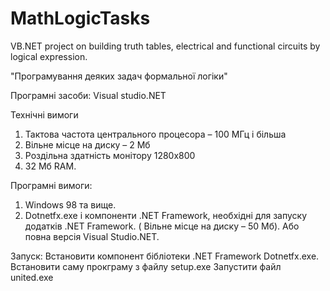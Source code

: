MathLogicTasks
==============

VB.NET project on building truth tables, electrical and functional circuits by logical expression.

"Програмування деяких задач формальної логіки"

Програмні засоби: Visual studio.NET

Технічні вимоги
1. Тактова частота центрального процесора –  100 МГц і більша
2. Вільне місце на диску – 2 Мб
3. Роздільна здатність монітору 1280x800
4. 32 Мб RAM.

Програмні вимоги:
1. Windows 98 та вище.
2. Dotnetfx.exe і компоненти .NET Framework,
 необхідні для запуску додатків .NET Framework. ( Вільне місце на диску – 50 Мб).
 Або повна версія Visual Studio.NET.

Запуск:
Встановити компонент бібліотеки .NET Framework  Dotnetfx.exe.
Встановити саму прокграму з файлу setup.exe
Запустити файл united.exe


